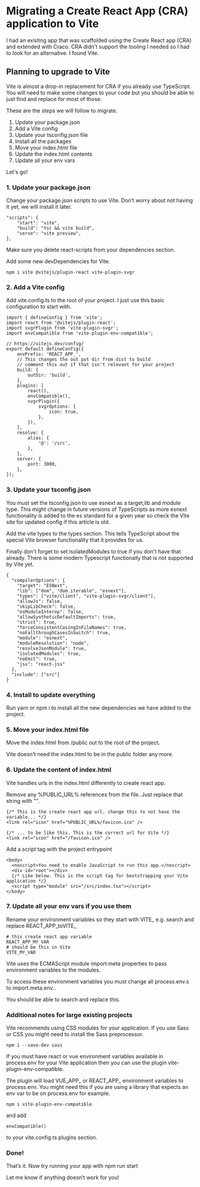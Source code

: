 
# Migrating a Create React App (CRA) application to Vite

I had an existing app that was scaffolded using the Create React app (CRA) and extended with Craco. CRA didn't support the tooling I needed so I had to look for an alternative. I found Vite.

## Planning to upgrade to Vite

Vite is almost a drop-in replacement for CRA if you already use TypeScript. You will need to make some changes to your code but you should be able to just find and replace for most of those.

These are the steps we will follow to migrate.

1. Update your package.json
2. Add a Vite config
3. Update your tsconfig.json file
4. Install all the packages
5. Move your index.html file
6. Update the index.html contents
7. Update all your env vars

Let's go!

### 1. Update your package.json
Change your package.json scripts to use Vite. Don’t worry about not having it yet, we will install it later.

```
"scripts": {
    "start": "vite",
    "build": "tsc && vite build",
    "serve": "vite preview",
},
```
Make sure you delete react-scripts from your dependencies section.

Add some new devDependencies for Vite.
```
npm i vite @vitejs/plugin-react vite-plugin-svgr
```

### 2. Add a Vite config
Add vite.config.ts to the root of your project. I just use this basic configuration to start with.
```
import { defineConfig } from 'vite';
import react from '@vitejs/plugin-react';
import svgrPlugin from 'vite-plugin-svgr';
import envCompatible from 'vite-plugin-env-compatible';

// https://vitejs.dev/config/
export default defineConfig({
	envPrefix: 'REACT_APP_',
	// This changes the out put dir from dist to build
	// comment this out if that isn't relevant for your project
	build: {
		outDir: 'build',
	},
	plugins: [
		react(),
		envCompatible(),
		svgrPlugin({
			svgrOptions: {
				icon: true,
			},
		}),
	],
	resolve: {
		alias: {
			'@': '/src',
		},
	},
	server: {
		port: 3000,
	},
});
```

### 3. Update your tsconfig.json
You must set the tsconfig.json to use esnext as a target,lib and module type. This might change in future versions of TypeScripts as more esnext functionality is added to the es standard for a given year so check the Vite site for updated config if this article is old.

Add the vite types to the types section. This tells TypeScript about the special Vite browser functionality that it provides for us.

Finally don't forget to set isolatedModules to true if you don't have that already. There is some modern Typescript functionally that is not supported by Vite yet.

```
{
  "compilerOptions": {
    "target": "ESNext",
    "lib": ["dom", "dom.iterable", "esnext"],
    "types": ["vite/client", "vite-plugin-svgr/client"],
    "allowJs": false,
    "skipLibCheck": false,
    "esModuleInterop": false,
    "allowSyntheticDefaultImports": true,
    "strict": true,
    "forceConsistentCasingInFileNames": true,
    "noFallthroughCasesInSwitch": true,
    "module": "esnext",
    "moduleResolution": "node",
    "resolveJsonModule": true,
    "isolatedModules": true,
    "noEmit": true,
    "jsx": "react-jsx"
  },
  "include": ["src"]
}
```

### 4. Install to update everything
Run yarn or npm i to install all the new dependencies we have added to the project.

### 5. Move your index.html file
Move the index.html from /public out to the root of the project.

Vite doesn't need the index.html to be in the public folder any more.

### 6. Update the content of index.html
Vite handles urls in the index.html differently to create react app.

Remove any %PUBLIC_URL% references from the file. Just replace that string with "".

```
{/* This is the create react app url. change this to not have the variable... */}
<link rel="icon" href="%PUBLIC_URL%/favicon.ico" />

{/* ... to be like this. This is the correct url for Vite */}
<link rel="icon" href="/favicon.ico" />
```

Add a script tag with the project entrypoint

```
<body>
  <noscript>You need to enable JavaScript to run this app.</noscript>
  <div id="root"></div>
  {/* Like below. This is the script tag for bootstrapping your Vite application */}
  <script type="module" src="/src/index.tsx"></script>
</body>
```

### 7. Update all your env vars if you use them
Rename your environment variables so they start with VITE_ e.g. search and replace REACT_APP_toVITE_

```
# this create react app variable
REACT_APP_MY_VAR
# should be this in Vite
VITE_MY_VAR
```

Vite uses the ECMAScript module import.meta properties to pass environment variables to the modules.

To access these environment variables you must change all process.env.s to import.meta.env..

You should be able to search and replace this.

### Additional notes for large existing projects

Vite recommends using CSS modules for your application. If you use Sass or CSS you might need to install the Sass preprocessor.

```
npm i --save-dev sass
```
If you must have react or vue environment variables available in process.env for your Vite application then you can use the plugin vite-plugin-env-compatible.

The plugin will load VUE_APP_ or REACT_APP_ environment variables to process.env. You might need this if you are using a library that expects an env var to be on process.env for example.

```
npm i vite-plugin-env-compatible
```
and add
```
envCompatible()
```
to your vite.config.ts plugins section.

### Done!
That’s it. Now try running your app with npm run start

Let me know if anything doesn’t work for you!
